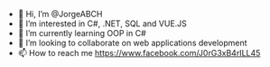 - 👋 Hi, I’m @JorgeABCH
- 👀 I’m interested in C#, .NET, SQL and VUE.JS
- 🌱 I’m currently learning OOP in C#
- 💞️ I’m looking to collaborate on web applications development
- 📫 How to reach me https://www.facebook.com/J0rG3xB4rILL45

<!---
JorgeABCH/JorgeABCH is a ✨ special ✨ repository because its `README.md` (this file) appears on your GitHub profile.
You can click the Preview link to take a look at your changes.
--->
